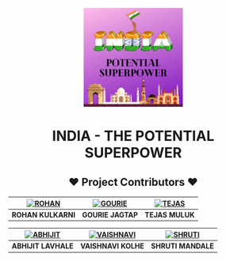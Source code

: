 <p align="center">
  <img width="200" height="200" src="assets/images/INDIA%20-%20A%20POTENTIAL%20SUPERPOWER.png">
</p>
<h1 align="center">INDIA - THE POTENTIAL SUPERPOWER</h1>



<h2 align="center"> ❤️ Project  Contributors  ❤️</h2>

| [![ROHAN](https://github.com/rohank2502.png)](https://github.com/rohank2502)  | [![GOURIE](https://github.com/gouriejagtap.png)](https://github.com/gouriejagtap) | [![TEJAS](https://github.com/tejas0145.png)](https://github.com/rohank2502) | 
|:---:|:---:|:---:|
| **ROHAN KULKARNI** | **GOURIE JAGTAP** |  **TEJAS MULUK** |

| [![ABHIJIT](https://github.com/mr-a-01.png)](https://github.com/mr-a-01)  | [![VAISHNAVI](https://github.com/png)](https://github.com/mr-a-01) | [![SHRUTI](https://github.com/.png)](https://github.com/mr-a-01) | 
|:---:|:---:|:---:|
| **ABHIJIT LAVHALE** | **VAISHNAVI KOLHE** | **SHRUTI MANDALE**  |
